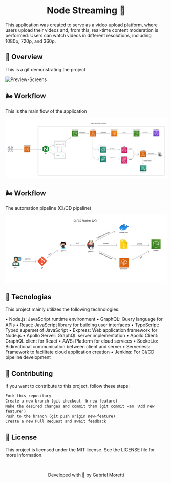 <h1 align="center">Node Streaming 🎥</h1>

This application was created to serve as a video upload platform, where users upload their videos and, from this, real-time content moderation is performed. Users can watch videos in different resolutions, including 1080p, 720p, and 360p.

## 👀 Overview

This is a gif demonstrating the project

![Preview-Screens](./docs/assets/app.gif)

## 🌬️ Workflow

This is the main flow of the application

![Workflow](./docs/assets/flow.png)

## 🌬️ Workflow

The automation pipeline (CI/CD pipeline)

![Pipeline](./docs/assets/pipeline.png)

## 🔧 Tecnologias

This project mainly utilizes the following technologies:

• Node.js: JavaScript runtime environment
• GraphQL: Query language for APIs
• React: JavaScript library for building user interfaces
• TypeScript: Typed superset of JavaScript
• Express: Web application framework for Node.js
• Apollo Server: GraphQL server implementation
• Apollo Client: GraphQL client for React
• AWS: Platform for cloud services
• Socket.io: Bidirectional communication between client and server
• Serverless: Framework to facilitate cloud application creation
• Jenkins: For CI/CD pipeline development


## 🧐 Contributing

If you want to contribute to this project, follow these steps:

    Fork this repository
    Create a new branch (git checkout -b new-feature)
    Make the desired changes and commit them (git commit -am 'Add new feature')
    Push to the branch (git push origin new-feature)
    Create a new Pull Request and await feedback

## 🔑 License

This project is licensed under the MIT license. See the LICENSE file for more information.

&nbsp;

<p align="center">Developed with 💜 by Gabriel Moretti</p>

